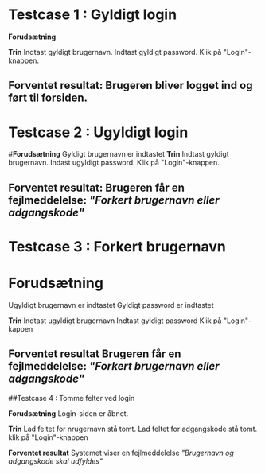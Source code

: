 # Testcase 1 : Gyldigt login

**Forudsætning**

**Trin**
Indtast gyldigt brugernavn.
Indtast gyldigt password.
Klik på "Login"-knappen.

**Forventet resultat:**
Brugeren bliver logget ind og ført til forsiden. 
---

# Testcase 2 : Ugyldigt login

#**Forudsætning**
Gyldigt brugernavn er indtastet 
**Trin**
Indtast gyldigt brugernavn.
Indast ugyldigt password.
Klik på "Login"-knappen.

**Forventet resultat:**
Brugeren får en fejlmeddelelse:
*"Forkert brugernavn eller adgangskode"*
---

# Testcase 3 : Forkert brugernavn 

# **Forudsætning**
Ugyldigt brugernavn er indtastet 
Gyldigt password er indtastet 

**Trin**
Indtast ugyldigt brugernavn
Indtast gyldigt password 
Klik på "Login"-kappen

**Forventet resultat**
Brugeren får en fejlmeddelelse:
*"Forkert brugernavn eller adgangskode"*
---

##Testcase 4 : Tomme felter ved login 

**Forudsætning**
Login-siden er åbnet. 

**Trin**
Lad feltet for nrugernavn stå tomt.
Lad feltet for adgangskode stå tomt. 
klik på "Login"-knappen

**Forventet resultat**
Systemet viser en fejlmeddelelse 
*"Brugernavn og adgangskode skal udfyldes"*